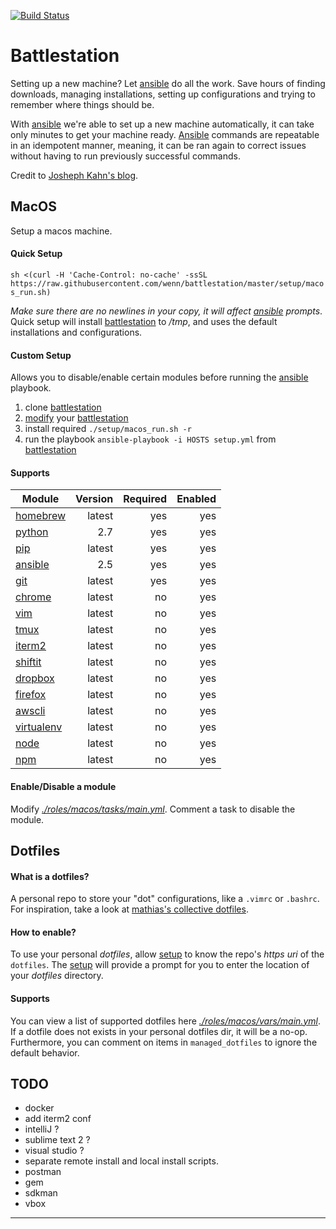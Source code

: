[![Build Status](https://travis-ci.org/wenn/battlestation.svg?branch=master)](https://travis-ci.org/wenn/battlestation)

# Battlestation
Setting up a new machine? Let [ansible][ansible] do all the work.
Save hours of finding downloads, managing installations, setting up configurations and trying to remember where things should be.

With [ansible] we're able to set up a new machine automatically, it can take only minutes to get your machine ready. [Ansible][ansible] commands are repeatable in an idempotent manner, meaning, it can be ran again to correct issues without having to run previously successful commands.

Credit to [Josheph Kahn's blog][josephkahn].

## MacOS
Setup a macos machine.

#### Quick Setup
`sh <(curl -H 'Cache-Control: no-cache' -ssSL https://raw.githubusercontent.com/wenn/battlestation/master/setup/macos_run.sh)`

*Make sure there are no newlines in your copy, it will affect [ansible] prompts*.
Quick setup will install [battlestation] to */tmp*, and uses the default installations and configurations.

#### Custom Setup
Allows you to disable/enable certain modules before running the [ansible] playbook.

1. clone [battlestation]
2. [modify] your [battlestation]
3. install required `./setup/macos_run.sh -r`
4. run the playbook `ansible-playbook -i HOSTS setup.yml` from [battlestation]

#### Supports
|  Module            |                 Version      |  Required      |  Enabled      |
|  ---               |---:                          |---:            |---:           |
|  [homebrew]        |                 latest       |  yes           |  yes          |
|  [python]          |                 2.7          |  yes           |  yes          |
|  [pip]             |                 latest       |  yes           |  yes          |
|  [ansible]         |                 2.5          |  yes           |  yes          |
|  [git]             |                 latest       |  yes           |  yes          |
|  [chrome]          |                 latest       |  no            |  yes          |
|  [vim]             |                 latest       |  no            |  yes          |
|  [tmux]            |                 latest       |  no            |  yes          |
|  [iterm2]          |                 latest       |  no            |  yes          |
|  [shiftit]         |                 latest       |  no            |  yes          |
|  [dropbox]         |                 latest       |  no            |  yes          |
|  [firefox]         |                 latest       |  no            |  yes          |
|  [awscli]          |                 latest       |  no            |  yes          |
|  [virtualenv]      |                 latest       |  no            |  yes          |
|  [node]            |                 latest       |  no            |  yes          |
|  [npm]             |                 latest       |  no            |  yes          |

#### Enable/Disable a module
Modify [_./roles/macos/tasks/main.yml_]. Comment a task to disable the module.

## Dotfiles
#### What is a dotfiles?
A personal repo to store your "dot" configurations, like a `.vimrc` or `.bashrc`.
For inspiration, take a look at [mathias's collective dotfiles](https://github.com/mathiasbynens/dotfiles).

#### How to enable?
To use your personal _dotfiles_, allow [setup] to know the repo's _https uri_ of the `dotfiles`. The [setup] will provide a prompt for you to enter the location of your _dotfiles_ directory.

#### Supports
You can view a list of supported dotfiles here [_./roles/macos/vars/main.yml_].
If a dotfile does not exists in your personal dotfiles dir, it will be a no-op.
Furthermore, you can comment on items in `managed_dotfiles` to ignore
the default behavior.


## TODO

- docker
- add iterm2 conf
- intelliJ ?
- sublime text 2 ?
- visual studio ?
- separate remote install and local install scripts.
- postman
- gem
- sdkman
- vbox

---

[modify]: #enabledisable-a-module
[dotfiles]: #what-is-a-dotfiles
[setup]: #setup

[battlestation]: https://github.com/wenn/battlestation
[josephkahn]: https://blog.josephkahn.io/articles/ansible/
[ansible]: https://www.ansible.com/
[vundle]: https://github.com/VundleVim/Vundle.vim
[tmux]: https://github.com/tmux/tmux/wiki
[homebrew]: https://brew.sh/
[git]: https://git-scm.com/
[chrome]: https://www.google.com/chrome/
[python]: https://www.python.org/
[pip]: https://pypi.org/project/pip/
[vim]: https://www.vim.org/
[iterm2]: https://www.iterm2.com/
[bash]: https://linux.die.net/man/1/bash
[screen]: https://www.gnu.org/software/screen/
[ideavim]: https://plugins.jetbrains.com/plugin/164-ideavim
[shiftit]: https://github.com/fikovnik/ShiftIt
[chef]: https://www.chef.io/
[puppet]: https://puppet.com/
[firefox]: https://www.mozilla.org/en-US/firefox/new/
[dropbox]: https://www.dropbox.com/
[awscli]: https://aws.amazon.com/cli/
[virtualenv]: https://virtualenv.pypa.io/en/stable/
[npm]: https://www.npmjs.com/
[node]: https://nodejs.org/en/
[_./roles/macos/tasks/main.yml_]: https://github.com/wenn/battlestation/tree/master/roles/macos/tasks/main.yml
[_./roles/macos/vars/main.yml_]: https://github.com/wenn/battlestation/tree/master/roles/macos/vars/main.yml
